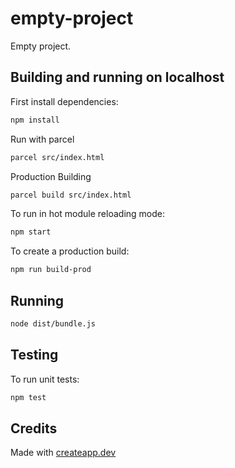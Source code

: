 # empty-project

Empty project.

## Building and running on localhost

First install dependencies:

```sh
npm install
```

Run with parcel
```sh
parcel src/index.html
```

Production Building
```sh
parcel build src/index.html
```

To run in hot module reloading mode:

```sh
npm start
```

To create a production build:

```sh
npm run build-prod
```

## Running

```sh
node dist/bundle.js
```

## Testing

To run unit tests:

```sh
npm test
```

## Credits

Made with [createapp.dev](https://createapp.dev/)
